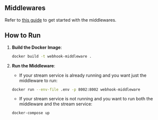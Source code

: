 
## Middlewares

Refer to [this guide](https://guides.platerecognizer.com/docs/stream/integrations/middleware) to get started with the middlewares.

## How to Run

1. **Build the Docker Image**:
   ```bash
   docker build -t webhook-middleware .

2. **Run the Middleware**:
   - If your stream service is already running and you want just the middleware to run:

   ```bash
   docker run --env-file .env -p 8002:8002 webhook-middleware
   ```

   - If your stream service is not running and you want to run both the middleware and the stream service:
   ```bash
   docker-compose up
   ```
